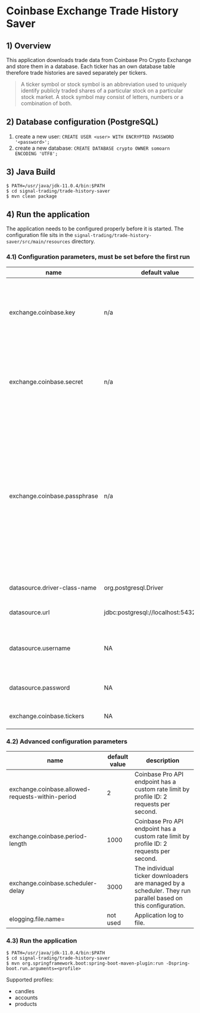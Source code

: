 # Coinbase Exchange Trade History Saver

## 1) Overview
This application downloads trade data from Coinbase Pro Crypto Exchange and store them in a database.
Each ticker has an own database table therefore trade histories are saved separately per tickers.

>A ticker symbol or stock symbol is an abbreviation used to uniquely identify publicly traded shares of a particular stock on a particular stock market. A stock symbol may consist of letters, numbers or a combination of both.

## 2) Database configuration (PostgreSQL)
1. create a new user: `CREATE USER <user> WITH ENCRYPTED PASSWORD '<password>';`
1. create a new database: `CREATE DATABASE crypto OWNER somoarn ENCODING 'UTF8';`

## 3) Java Build
~~~~
$ PATH=/usr/java/jdk-11.0.4/bin:$PATH
$ cd signal-trading/trade-history-saver
$ mvn clean package
~~~~

## 4) Run the application
The application needs to be configured properly before it is started. The configuration file sits in the `signal-trading/trade-history-saver/src/main/resources` directory.

### 4.1) Configuration parameters, must be set before the first run

|name|default value|description|
|---|---|---|
|exchange.coinbase.key|n/a|The Key will be randomly generated and provided by Coinbase Pro.|
|exchange.coinbase.secret|n/a|The Secret will be randomly generated and provided by Coinbase Pro.|
|exchange.coinbase.passphrase|n/a|Passphrase will be provided by you to further secure your API access. Coinbase Pro stores the salted hash of your passphrase for verification, but cannot recover the passphrase if you forget it.|
|datasource.driver-class-name|org.postgresql.Driver|JDBC driver class name.|
|datasource.url|jdbc:postgresql://localhost:5432/crypto|JDBC connection string.|
|datasource.username|NA|Name for the login.Name for the database login.|
|datasource.password|NA|Password for the connecting user.|
|exchange.coinbase.tickers|NA|Tickers to download and store.|

### 4.2) Advanced configuration parameters

|name|default value|description|
|---|---|---|
|exchange.coinbase.allowed-requests-within-period|2|Coinbase Pro API endpoint has a custom rate limit by profile ID: 2 requests per second.|
|exchange.coinbase.period-length|1000|Coinbase Pro API endpoint has a custom rate limit by profile ID: 2 requests per second.|
|exchange.coinbase.scheduler-delay|3000|The individual ticker downloaders are managed by a scheduler. They run parallel based on this configuration.|
|elogging.file.name=|not used|Application log to file.|

### 4.3) Run the application

~~~~
$ PATH=/usr/java/jdk-11.0.4/bin:$PATH
$ cd signal-trading/trade-history-saver
$ mvn org.springframework.boot:spring-boot-maven-plugin:run -Dspring-boot.run.arguments=<profile>
~~~~

Supported profiles:
* candles
* accounts
* products
